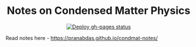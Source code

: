 <h1 align="center">Notes on Condensed Matter Physics</h1>

<p align="center">
  <a href="https://github.com/pranabdas/condmat-notes/actions/workflows/deploy-gh-pages.yml"><img src="https://github.com/pranabdas/condmat-notes/actions/workflows/deploy-gh-pages.yml/badge.svg" alt="Deploy gh-pages status"></a>
</p>

Read notes here - <https://pranabdas.github.io/condmat-notes/>
